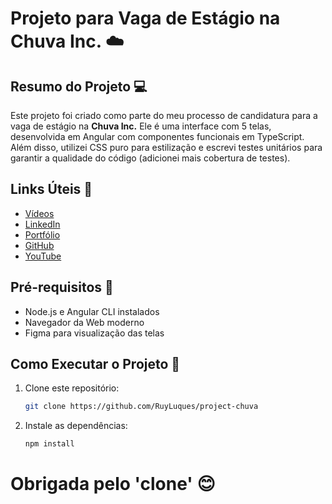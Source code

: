 # Projeto para Vaga de Estágio na Chuva Inc. :cloud:

## Resumo do Projeto :computer:

Este projeto foi criado como parte do meu processo de candidatura para a vaga de estágio na **Chuva Inc.** Ele é uma interface com 5 telas, desenvolvida em Angular com componentes funcionais em TypeScript. Além disso, utilizei CSS puro para estilização e escrevi testes unitários para garantir a qualidade do código (adicionei mais cobertura de testes).

## Links Úteis :link:

- <a href="https://drive.google.com/drive/folders/1c_yMg262_bF411uD5m-oKBEWxvHFvieo?usp=sharing">Vídeos</a>
- <a href="https://www.linkedin.com/in/ruyluques/">LinkedIn</a>
- <a href="https://www.ruyluques.com.br/">Portfólio</a>
- <a href="https://github.com/RuyLuques?tab=repositories">GitHub</a>
- <a href="https://www.youtube.com/@ruyluques/videos">YouTube</a>

## Pré-requisitos :wrench:

- Node.js e Angular CLI instalados
- Navegador da Web moderno
- Figma para visualização das telas

## Como Executar o Projeto :rocket:

1. Clone este repositório:
   ```bash
   git clone https://github.com/RuyLuques/project-chuva
   
2. Instale as dependências:
   ```bash
   npm install


# Obrigada pelo 'clone' 😊 
